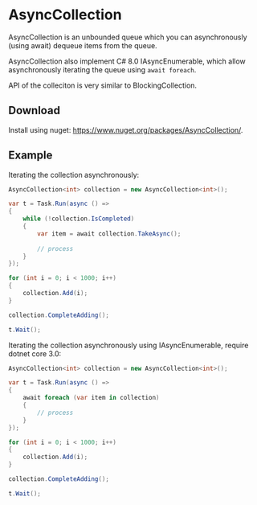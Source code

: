 # AsyncCollection

AsyncCollection is an unbounded queue which you can asynchronously (using await) dequeue items from the queue.

AsyncCollection also implement C# 8.0 IAsyncEnumerable, which allow asynchronously iterating the queue using `await foreach`.

API of the colleciton is very similar to BlockingCollection.

## Download

Install using nuget: https://www.nuget.org/packages/AsyncCollection/.

## Example

Iterating the collection asynchronously:

```csharp
AsyncCollection<int> collection = new AsyncCollection<int>();

var t = Task.Run(async () =>
{
    while (!collection.IsCompleted)
    {
        var item = await collection.TakeAsync();
        
        // process
    }
});

for (int i = 0; i < 1000; i++)
{
    collection.Add(i);
}

collection.CompleteAdding();

t.Wait();
```

Iterating the collection asynchronously using IAsyncEnumerable, require dotnet core 3.0:

```csharp
AsyncCollection<int> collection = new AsyncCollection<int>();

var t = Task.Run(async () =>
{
    await foreach (var item in collection)
    {
        // process
    }
});

for (int i = 0; i < 1000; i++)
{
    collection.Add(i);
}

collection.CompleteAdding();

t.Wait();
```
